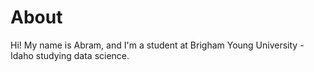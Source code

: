 # About

Hi! My name is Abram, and I'm a student at Brigham Young University - Idaho studying data science.
